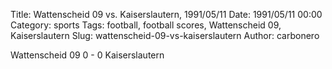 Title: Wattenscheid 09 vs. Kaiserslautern, 1991/05/11
Date: 1991/05/11 00:00
Category: sports
Tags: football, football scores, Wattenscheid 09, Kaiserslautern
Slug: wattenscheid-09-vs-kaiserslautern
Author: carbonero


Wattenscheid 09 0 - 0 Kaiserslautern

